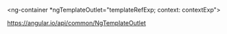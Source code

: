 <ng-container *ngTemplateOutlet="templateRefExp; context: contextExp"></ng-container>

https://angular.io/api/common/NgTemplateOutlet
